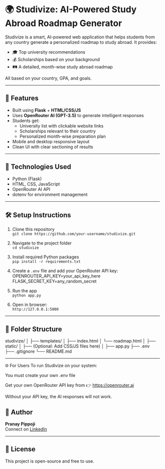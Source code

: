# 🌍 Studivize: AI-Powered Study Abroad Roadmap Generator

Studivize is a smart, AI-powered web application that helps students from any country generate a personalized roadmap to study abroad. It provides:

- 🎓 Top university recommendations
- 💰 Scholarships based on your background
- 🛤️ A detailed, month-wise study abroad roadmap

All based on your country, GPA, and goals.

---

## 🚀 Features

- Built using **Flask** + **HTML/CSS/JS**
- Uses **OpenRouter AI (GPT-3.5)** to generate intelligent responses
- Students get:
  - University list with clickable website links
  - Scholarships relevant to their country
  - Personalized month-wise preparation plan
- Mobile and desktop responsive layout
- Clean UI with clear sectioning of results

---

## 🔧 Technologies Used

- Python (Flask)
- HTML, CSS, JavaScript
- OpenRouter AI API
- dotenv for environment management

---

## 🛠️ Setup Instructions

1. Clone this repository  
   `git clone https://github.com/your-username/studivize.git`

2. Navigate to the project folder  
   `cd studivize`

3. Install required Python packages  
   `pip install -r requirements.txt`

4. Create a `.env` file and add your OpenRouter API key:
    OPENROUTER_API_KEY=your_api_key_here
    FLASK_SECRET_KEY=any_random_secret

5. Run the app  
`python app.py`

6. Open in browser:  
`http://127.0.0.1:5000`

---

## 📁 Folder Structure
studivize/
│
├── templates/
│ ├── index.html
│ └── roadmap.html
│
├── static/
│ ├── (Optional: Add CSS/JS files here)
│
├── app.py
├── .env
├── .gitignore
└── README.md


---

🌐 For Users
To run Studivize on your system:

You must create your own .env file

Get your own OpenRouter API key from
👉 https://openrouter.ai

Without your API key, the AI responses will not work.

## 👤 Author

**Pranay Pippoji**  
Connect on [LinkedIn](https://linkedin.com/in/pranay-pippoji-855979297)

---

## 📝 License

This project is open-source and free to use.
